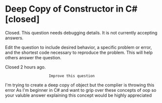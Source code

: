 
# Deep Copy of Constructor in C# [closed]







Closed. This question needs debugging details. It is not currently accepting answers.
                        
                    










 Edit the question to include desired behavior, a specific problem or error, and the shortest code necessary to reproduce the problem. This will help others answer the question.


Closed 2 hours ago.







                        Improve this question
                    



I'm trying to create a deep copy of object but the complier is throwing this error
As I'm beginner in C# and want to grip over these concepts of oop so your valuble answer explaining this concept would be highly appreciated

        